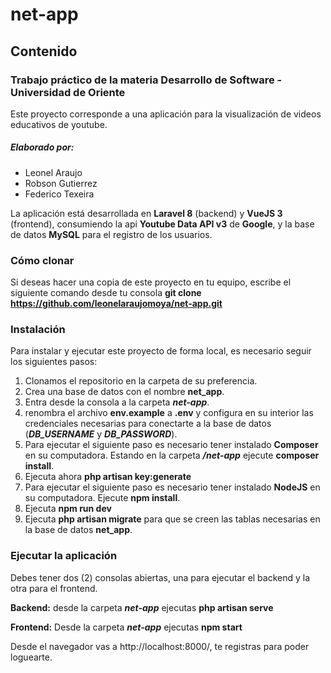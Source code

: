# net-app

## Contenido

### Trabajo práctico de la materia Desarrollo de Software - Universidad de Oriente

Este proyecto corresponde a una aplicación para la visualización de videos educativos de youtube.

##### Elaborado por:

- Leonel Araujo
- Robson Gutierrez
- Federico Texeira

La aplicación está desarrollada en ****Laravel 8**** (backend) y ****VueJS 3**** (frontend), consumiendo la api ****Youtube Data API v3**** de ****Google****, y la base de datos ****MySQL**** para el registro de los usuarios.

### Cómo clonar
Si deseas hacer una copia de este proyecto en tu equipo, escribe el siguiente comando desde tu consola ****git clone https://github.com/leonelaraujomoya/net-app.git****

### Instalación
Para instalar y ejecutar este proyecto de forma local, es necesario seguir los siguientes pasos:

1.  Clonamos el repositorio en la carpeta de su preferencia.
2. Crea una base de datos con el nombre ****net_app****.
3. Entra desde la consola a la carpeta ***net-app***.
4. renombra el archivo ****env.example**** a ****.env**** y configura en su interior las credenciales necesarias para conectarte a la base de datos (***DB_USERNAME*** y ***DB_PASSWORD***).
5.  Para ejecutar el siguiente paso es necesario tener instalado ****Composer**** en su computadora. Estando en la carpeta ***/net-app*** ejecute ****composer install****.
6. Ejecuta ahora ****php artisan key:generate****
7.  Para ejecutar el siguiente paso es necesario tener instalado ****NodeJS**** en su computadora. Ejecute ****npm install****.
8. Ejecuta ****npm run dev****
9. Ejecuta ****php artisan migrate**** para que se creen las tablas necesarias en la base de datos ****net_app****.

### Ejecutar la aplicación
Debes tener dos (2) consolas abiertas, una para ejecutar el backend y la otra para el frontend.

****Backend:**** desde la carpeta ***net-app*** ejecutas ****php artisan serve****

****Frontend:**** Desde la carpeta ***net-app*** ejecutas ****npm start****

Desde el navegador vas a http://localhost:8000/, te registras para poder loguearte.
